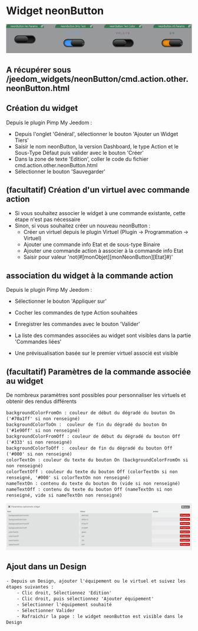 # Widget neonButton

![](doc/images/neonButton.gif)

## A récupérer sous /jeedom_widgets/neonButton/cmd.action.other.neonButton.html

## Création du widget

Depuis le plugin Pimp My Jeedom :

- Depuis l'onglet 'Général', sélectionner le bouton 'Ajouter un Widget Tiers'
- Saisir le nom neonButton, la version Dashboard, le type Action et le Sous-Type Défaut puis valider avec le bouton 'Créer'
- Dans la zone de texte 'Edition', coller le code du fichier cmd.action.other.neonButton.html
- Sélectionner le bouton 'Sauvegarder'


## (facultatif) Création d'un virtuel avec commande action

- Si vous souhaitez associer le widget à une commande existante, cette étape n'est pas nécessaire
- Sinon, si vous souhaitez créer un nouveau neonButton :
	- Créer un virtuel depuis le plugin Virtuel (Plugin -> Programmation -> Virtuel)
	- Ajouter une commande info Etat et de sous-type Binaire
  - Ajouter une commande action à associer à la commande info Etat
  - Saisir pour valeur 'not(#[monObjet][monNeonButton][Etat]#)'

## association du widget à la commande action

Depuis le plugin Pimp My Jeedom :

- Sélectionner le bouton 'Appliquer sur'
- Cocher les commandes de type Action souhaitées
- Enregistrer les commandes avec le bouton 'Valider'

- La liste des commandes associées au widget sont visibles dans la partie 'Commandes liées'
- Une prévisualisation basée sur le premier virtuel associé est visible

## (facultatif) Paramètres de la commande associée au widget

De nombreux paramètres sont possibles pour personnaliser les virtuels et obtenir des rendus différents

	backgroundColorFromOn : couleur de début du dégradé du bouton On ('#70a1ff' si non renseigné)
	backgroundColorToOn :  couleur de fin du dégradé du bouton On ('#1e90ff' si non renseigné)
	backgroundColorFromOff : couleur de début du dégradé du bouton Off ('#333' si non renseigné)
	backgroundColorToOff :  couleur de fin du dégradé du bouton Off ('#000' si non renseigné)
	colorTextOn : couleur du texte du bouton On (backgroundColorFromOn si non renseigné)
	colorTextOff : couleur du texte du bouton Off (colorTextOn si non renseigné, '#000' si colorTextOn non renseigné)
	nameTextOn : contenu du texte du bouton On (vide si non renseigné)
	nameTextOff : contenu du texte du bouton Off (nameTextOn si non renseigné, vide si nameTextOn non renseigné)
			
![](doc/images/neonButtonParams.png)

## Ajout dans un Design

	- Depuis un Design, ajouter l'équipement ou le virtuel et suivez les étapes suivantes :
		- Clic droit, Sélectionnez 'Edition'
		- Clic droit, puis sélectionnez 'Ajouter équipement'
		- Sélectionner l'équipement souhaité
		- Sélectionner Valider
		- Rafraichir la page : le widget neonButton est visible dans le Design
